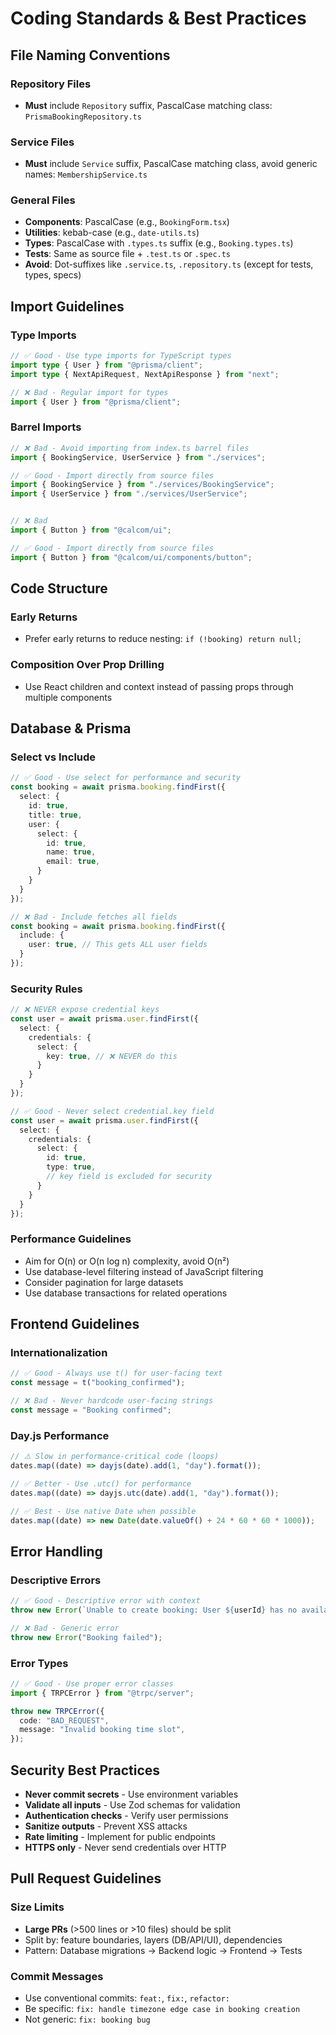 # Coding Standards & Best Practices

## File Naming Conventions

### Repository Files

- **Must** include `Repository` suffix, PascalCase matching class: `PrismaBookingRepository.ts`

### Service Files

- **Must** include `Service` suffix, PascalCase matching class, avoid generic names: `MembershipService.ts`

### General Files

- **Components**: PascalCase (e.g., `BookingForm.tsx`)
- **Utilities**: kebab-case (e.g., `date-utils.ts`)
- **Types**: PascalCase with `.types.ts` suffix (e.g., `Booking.types.ts`)
- **Tests**: Same as source file + `.test.ts` or `.spec.ts`
- **Avoid**: Dot-suffixes like `.service.ts`, `.repository.ts` (except for tests, types, specs)

## Import Guidelines

### Type Imports

```typescript
// ✅ Good - Use type imports for TypeScript types
import type { User } from "@prisma/client";
import type { NextApiRequest, NextApiResponse } from "next";

// ❌ Bad - Regular import for types
import { User } from "@prisma/client";
```

### Barrel Imports

```typescript
// ❌ Bad - Avoid importing from index.ts barrel files
import { BookingService, UserService } from "./services";

// ✅ Good - Import directly from source files
import { BookingService } from "./services/BookingService";
import { UserService } from "./services/UserService";


// ❌ Bad
import { Button } from "@calcom/ui";

// ✅ Good - Import directly from source files
import { Button } from "@calcom/ui/components/button";
```

## Code Structure

### Early Returns

- Prefer early returns to reduce nesting: `if (!booking) return null;`

### Composition Over Prop Drilling

- Use React children and context instead of passing props through multiple components

## Database & Prisma

### Select vs Include

```typescript
// ✅ Good - Use select for performance and security
const booking = await prisma.booking.findFirst({
  select: {
    id: true,
    title: true,
    user: {
      select: {
        id: true,
        name: true,
        email: true,
      }
    }
  }
});

// ❌ Bad - Include fetches all fields
const booking = await prisma.booking.findFirst({
  include: {
    user: true, // This gets ALL user fields
  }
});
```

### Security Rules

```typescript
// ❌ NEVER expose credential keys
const user = await prisma.user.findFirst({
  select: {
    credentials: {
      select: {
        key: true, // ❌ NEVER do this
      }
    }
  }
});

// ✅ Good - Never select credential.key field
const user = await prisma.user.findFirst({
  select: {
    credentials: {
      select: {
        id: true,
        type: true,
        // key field is excluded for security
      }
    }
  }
});
```

### Performance Guidelines

- Aim for O(n) or O(n log n) complexity, avoid O(n²)
- Use database-level filtering instead of JavaScript filtering
- Consider pagination for large datasets
- Use database transactions for related operations

## Frontend Guidelines

### Internationalization

```typescript
// ✅ Good - Always use t() for user-facing text
const message = t("booking_confirmed");

// ❌ Bad - Never hardcode user-facing strings
const message = "Booking confirmed";
```

### Day.js Performance

```typescript
// ⚠️ Slow in performance-critical code (loops)
dates.map((date) => dayjs(date).add(1, "day").format());

// ✅ Better - Use .utc() for performance
dates.map((date) => dayjs.utc(date).add(1, "day").format());

// ✅ Best - Use native Date when possible
dates.map((date) => new Date(date.valueOf() + 24 * 60 * 60 * 1000));
```

## Error Handling

### Descriptive Errors

```typescript
// ✅ Good - Descriptive error with context
throw new Error(`Unable to create booking: User ${userId} has no available time slots for ${date}`);

// ❌ Bad - Generic error
throw new Error("Booking failed");
```

### Error Types

```typescript
// ✅ Good - Use proper error classes
import { TRPCError } from "@trpc/server";

throw new TRPCError({
  code: "BAD_REQUEST",
  message: "Invalid booking time slot",
});
```

## Security Best Practices

- **Never commit secrets** - Use environment variables
- **Validate all inputs** - Use Zod schemas for validation
- **Authentication checks** - Verify user permissions
- **Sanitize outputs** - Prevent XSS attacks
- **Rate limiting** - Implement for public endpoints
- **HTTPS only** - Never send credentials over HTTP

## Pull Request Guidelines

### Size Limits

- **Large PRs** (>500 lines or >10 files) should be split
- Split by: feature boundaries, layers (DB/API/UI), dependencies
- Pattern: Database migrations → Backend logic → Frontend → Tests

### Commit Messages

- Use conventional commits: `feat:`, `fix:`, `refactor:`
- Be specific: `fix: handle timezone edge case in booking creation`
- Not generic: `fix: booking bug`
